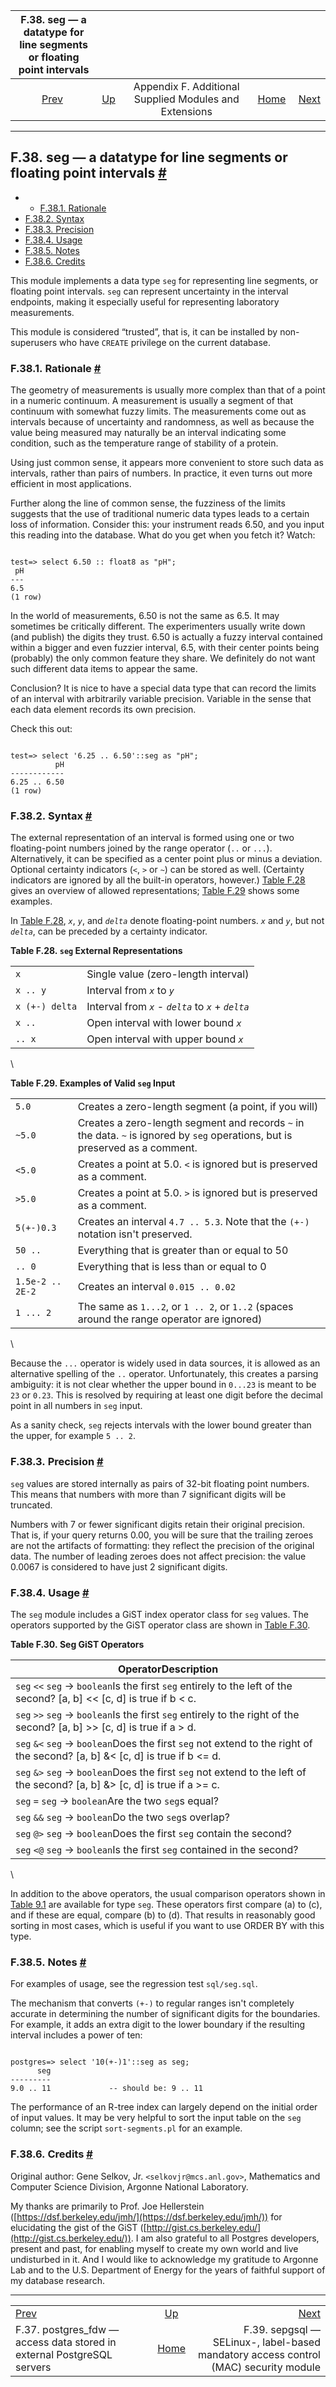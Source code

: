 

|                        F.38. seg — a datatype for line segments or floating point intervals                       |                                                                             |                                                        |                                                       |                                                                                                                     |
| :---------------------------------------------------------------------------------------------------------------: | :-------------------------------------------------------------------------- | :----------------------------------------------------: | ----------------------------------------------------: | ------------------------------------------------------------------------------------------------------------------: |
| [Prev](postgres-fdw.html "F.37. postgres_fdw —&#xA;   access data stored in external PostgreSQL&#xA;   servers")  | [Up](contrib.html "Appendix F. Additional Supplied Modules and Extensions") | Appendix F. Additional Supplied Modules and Extensions | [Home](index.html "PostgreSQL 17devel Documentation") |  [Next](sepgsql.html "F.39. sepgsql —&#xA;   SELinux-, label-based mandatory access control (MAC) security module") |

***

## F.38. seg — a datatype for line segments or floating point intervals [#](#SEG)

  * *   [F.38.1. Rationale](seg.html#SEG-RATIONALE)
  * [F.38.2. Syntax](seg.html#SEG-SYNTAX)
  * [F.38.3. Precision](seg.html#SEG-PRECISION)
  * [F.38.4. Usage](seg.html#SEG-USAGE)
  * [F.38.5. Notes](seg.html#SEG-NOTES)
  * [F.38.6. Credits](seg.html#SEG-CREDITS)

This module implements a data type `seg` for representing line segments, or floating point intervals. `seg` can represent uncertainty in the interval endpoints, making it especially useful for representing laboratory measurements.

This module is considered “trusted”, that is, it can be installed by non-superusers who have `CREATE` privilege on the current database.

### F.38.1. Rationale [#](#SEG-RATIONALE)

The geometry of measurements is usually more complex than that of a point in a numeric continuum. A measurement is usually a segment of that continuum with somewhat fuzzy limits. The measurements come out as intervals because of uncertainty and randomness, as well as because the value being measured may naturally be an interval indicating some condition, such as the temperature range of stability of a protein.

Using just common sense, it appears more convenient to store such data as intervals, rather than pairs of numbers. In practice, it even turns out more efficient in most applications.

Further along the line of common sense, the fuzziness of the limits suggests that the use of traditional numeric data types leads to a certain loss of information. Consider this: your instrument reads 6.50, and you input this reading into the database. What do you get when you fetch it? Watch:

```

test=> select 6.50 :: float8 as "pH";
 pH
---
6.5
(1 row)
```

In the world of measurements, 6.50 is not the same as 6.5. It may sometimes be critically different. The experimenters usually write down (and publish) the digits they trust. 6.50 is actually a fuzzy interval contained within a bigger and even fuzzier interval, 6.5, with their center points being (probably) the only common feature they share. We definitely do not want such different data items to appear the same.

Conclusion? It is nice to have a special data type that can record the limits of an interval with arbitrarily variable precision. Variable in the sense that each data element records its own precision.

Check this out:

```

test=> select '6.25 .. 6.50'::seg as "pH";
          pH
------------
6.25 .. 6.50
(1 row)
```

### F.38.2. Syntax [#](#SEG-SYNTAX)

The external representation of an interval is formed using one or two floating-point numbers joined by the range operator (`..` or `...`). Alternatively, it can be specified as a center point plus or minus a deviation. Optional certainty indicators (`<`, `>` or `~`) can be stored as well. (Certainty indicators are ignored by all the built-in operators, however.) [Table F.28](seg.html#SEG-REPR-TABLE "Table F.28. seg External Representations") gives an overview of allowed representations; [Table F.29](seg.html#SEG-INPUT-EXAMPLES "Table F.29. Examples of Valid seg Input") shows some examples.

In [Table F.28](seg.html#SEG-REPR-TABLE "Table F.28. seg External Representations"), *`x`*, *`y`*, and *`delta`* denote floating-point numbers. *`x`* and *`y`*, but not *`delta`*, can be preceded by a certainty indicator.

**Table F.28. `seg` External Representations**

|                |                                                      |
| -------------- | ---------------------------------------------------- |
| `x`            | Single value (zero-length interval)                  |
| `x .. y`       | Interval from *`x`* to *`y`*                         |
| `x (+-) delta` | Interval from *`x`* - *`delta`* to *`x`* + *`delta`* |
| `x ..`         | Open interval with lower bound *`x`*                 |
| `.. x`         | Open interval with upper bound *`x`*                 |

\

**Table F.29. Examples of Valid `seg` Input**

|                  |                                                                                                                               |
| ---------------- | ----------------------------------------------------------------------------------------------------------------------------- |
| `5.0`            | Creates a zero-length segment (a point, if you will)                                                                          |
| `~5.0`           | Creates a zero-length segment and records `~` in the data. `~` is ignored by `seg` operations, but is preserved as a comment. |
| `<5.0`           | Creates a point at 5.0. `<` is ignored but is preserved as a comment.                                                         |
| `>5.0`           | Creates a point at 5.0. `>` is ignored but is preserved as a comment.                                                         |
| `5(+-)0.3`       | Creates an interval `4.7 .. 5.3`. Note that the `(+-)` notation isn't preserved.                                              |
| `50 ..`          | Everything that is greater than or equal to 50                                                                                |
| `.. 0`           | Everything that is less than or equal to 0                                                                                    |
| `1.5e-2 .. 2E-2` | Creates an interval `0.015 .. 0.02`                                                                                           |
| `1 ... 2`        | The same as `1...2`, or `1 .. 2`, or `1..2` (spaces around the range operator are ignored)                                    |

\

Because the `...` operator is widely used in data sources, it is allowed as an alternative spelling of the `..` operator. Unfortunately, this creates a parsing ambiguity: it is not clear whether the upper bound in `0...23` is meant to be `23` or `0.23`. This is resolved by requiring at least one digit before the decimal point in all numbers in `seg` input.

As a sanity check, `seg` rejects intervals with the lower bound greater than the upper, for example `5 .. 2`.

### F.38.3. Precision [#](#SEG-PRECISION)

`seg` values are stored internally as pairs of 32-bit floating point numbers. This means that numbers with more than 7 significant digits will be truncated.

Numbers with 7 or fewer significant digits retain their original precision. That is, if your query returns 0.00, you will be sure that the trailing zeroes are not the artifacts of formatting: they reflect the precision of the original data. The number of leading zeroes does not affect precision: the value 0.0067 is considered to have just 2 significant digits.

### F.38.4. Usage [#](#SEG-USAGE)

The `seg` module includes a GiST index operator class for `seg` values. The operators supported by the GiST operator class are shown in [Table F.30](seg.html#SEG-GIST-OPERATORS "Table F.30. Seg GiST Operators").

**Table F.30. Seg GiST Operators**

| OperatorDescription                                                                                                           |
| ----------------------------------------------------------------------------------------------------------------------------- |
| `seg` `<<` `seg` → `boolean`Is the first `seg` entirely to the left of the second? \[a, b] << \[c, d] is true if b < c.       |
| `seg` `>>` `seg` → `boolean`Is the first `seg` entirely to the right of the second? \[a, b] >> \[c, d] is true if a > d.      |
| `seg` `&<` `seg` → `boolean`Does the first `seg` not extend to the right of the second? \[a, b] &< \[c, d] is true if b <= d. |
| `seg` `&>` `seg` → `boolean`Does the first `seg` not extend to the left of the second? \[a, b] &> \[c, d] is true if a >= c.  |
| `seg` `=` `seg` → `boolean`Are the two `seg`s equal?                                                                          |
| `seg` `&&` `seg` → `boolean`Do the two `seg`s overlap?                                                                        |
| `seg` `@>` `seg` → `boolean`Does the first `seg` contain the second?                                                          |
| `seg` `<@` `seg` → `boolean`Is the first `seg` contained in the second?                                                       |

\

In addition to the above operators, the usual comparison operators shown in [Table 9.1](functions-comparison.html#FUNCTIONS-COMPARISON-OP-TABLE "Table 9.1. Comparison Operators") are available for type `seg`. These operators first compare (a) to (c), and if these are equal, compare (b) to (d). That results in reasonably good sorting in most cases, which is useful if you want to use ORDER BY with this type.

### F.38.5. Notes [#](#SEG-NOTES)

For examples of usage, see the regression test `sql/seg.sql`.

The mechanism that converts `(+-)` to regular ranges isn't completely accurate in determining the number of significant digits for the boundaries. For example, it adds an extra digit to the lower boundary if the resulting interval includes a power of ten:

```

postgres=> select '10(+-)1'::seg as seg;
      seg
---------
9.0 .. 11             -- should be: 9 .. 11
```

The performance of an R-tree index can largely depend on the initial order of input values. It may be very helpful to sort the input table on the `seg` column; see the script `sort-segments.pl` for an example.

### F.38.6. Credits [#](#SEG-CREDITS)

Original author: Gene Selkov, Jr. `<selkovjr@mcs.anl.gov>`, Mathematics and Computer Science Division, Argonne National Laboratory.

My thanks are primarily to Prof. Joe Hellerstein ([https://dsf.berkeley.edu/jmh/](https://dsf.berkeley.edu/jmh/)) for elucidating the gist of the GiST ([http://gist.cs.berkeley.edu/](http://gist.cs.berkeley.edu/)). I am also grateful to all Postgres developers, present and past, for enabling myself to create my own world and live undisturbed in it. And I would like to acknowledge my gratitude to Argonne Lab and to the U.S. Department of Energy for the years of faithful support of my database research.

***

|                                                                                                                   |                                                                             |                                                                                                                     |
| :---------------------------------------------------------------------------------------------------------------- | :-------------------------------------------------------------------------: | ------------------------------------------------------------------------------------------------------------------: |
| [Prev](postgres-fdw.html "F.37. postgres_fdw —&#xA;   access data stored in external PostgreSQL&#xA;   servers")  | [Up](contrib.html "Appendix F. Additional Supplied Modules and Extensions") |  [Next](sepgsql.html "F.39. sepgsql —&#xA;   SELinux-, label-based mandatory access control (MAC) security module") |
| F.37. postgres\_fdw — access data stored in external PostgreSQL servers                                           |            [Home](index.html "PostgreSQL 17devel Documentation")            |                                F.39. sepgsql — SELinux-, label-based mandatory access control (MAC) security module |
